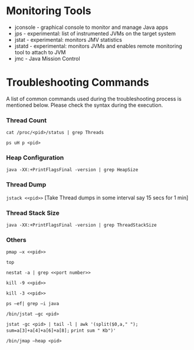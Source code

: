 # Monitoring Tools
* jconsole - graphical console to monitor and manage Java apps
* jps - experimental:  list of instrumented JVMs on the target system
* jstat - experimental: monitors JMV statistics
* jstatd - experimental: monitors JVMs and enables remote monitoring tool to attach to JVM
* jmc - Java Mission Control


# Troubleshooting Commands
A list of common commands used during the troubleshooting process is mentioned below. 
Please check the syntax during the execution.

### Thread Count  
`cat /proc/<pid>/status | grep Threads`

`ps uH p <pid>`

### Heap Configuration
`java -XX:+PrintFlagsFinal -version | grep HeapSize`

### Thread Dump
`jstack <<pid>>` [Take Thread dumps in some interval say 15 secs for 1 min]

### Thread Stack Size
`java -XX:+PrintFlagsFinal -version | grep ThreadStackSize`

### Others
`pmap –x <<pid>>`

`top`

`nestat -a | grep <<port number>>`

`kill -9 <<pid>>`

`kill -3 <<pid>>`

`ps –ef| grep –i java`

`/bin/jstat –gc <pid>`

`jstat -gc <pid> | tail -l | awk '(split($0,a," "); sum=a[3]+a[4]+a[6]+a[8];`
`print sum " Kb")'`

`/bin/jmap –heap <pid>`
